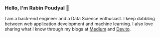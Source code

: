 ### Hello, I'm Rabin Poudyal 👋

I am a back-end engineer and a Data Science enthusiast. I keep dabbling between web application development and machine learning. I also love sharing what I know through my blogs at [Medium](https://rabinpoudyal.medium.com) and [Dev.to](https://dev.to/poudyal_rabin). 

<!--
**rabinpoudyal/rabinpoudyal** is a ✨ _special_ ✨ repository because its `README.md` (this file) appears on your GitHub profile.

Here are some ideas to get you started:

- 🔭 I’m currently working on ...
- 🌱 I’m currently learning ...
- 👯 I’m looking to collaborate on ...
- 🤔 I’m looking for help with ...
- 💬 Ask me about ...
- 📫 How to reach me: ...
- 😄 Pronouns: ...
- ⚡ Fun fact: ...
-->
